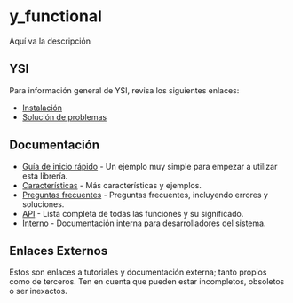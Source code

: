# y_functional

Aquí va la descripción

## YSI

Para información general de YSI, revisa los siguientes enlaces:

* [Instalación](../instalacion.md)
* [Solución de problemas](../solucion-problemas.md)

## Documentación

* [Guía de inicio rápido](y_functional/inicio-rapido.md) - Un ejemplo muy simple para empezar a utilizar esta librería.
* [Características](y_functional/caracteristicas.md) - Más características y ejemplos.
* [Preguntas frecuentes](y_functional/preguntas-frecuentes.md) - Preguntas frecuentes, incluyendo errores y soluciones.
* [API](y_functional/api.md) - Lista completa de todas las funciones y su significado.
* [Interno](y_functional/interno.md) - Documentación interna para desarrolladores del sistema.

## Enlaces Externos

Estos son enlaces a tutoriales y documentación externa; tanto propios como de terceros. Ten en cuenta que pueden estar incompletos, obsoletos o ser inexactos.
